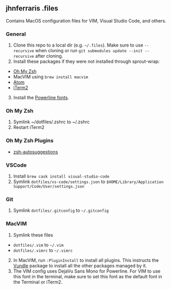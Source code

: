 ## jhnferraris .files

Contains MacOS configuration files for VIM, Visual Studio Code, and others.

### General

1. Clone this repo to a local dir (e.g. `~/.files`). Make sure to use `--recursive` when cloning or run `git submodules update --init --recursive` after cloning.
2. Install these packages if they were not installed through sprout-wrap:
  * [Oh My Zsh](https://github.com/robbyrussell/oh-my-zsh)
  * MacVIM using `brew install macvim`
  * [Atom](https://atom.io/)
  * [iTerm2](https://www.iterm2.com/)
3. Install the [Powerline fonts](https://github.com/powerline/fonts).

### Oh My Zsh

1. Symlink ~/dotfiles/.zshrc to ~/.zshrc
2. Restart iTerm2

### Oh My Zsh Plugins

* [zsh-autosuggestions](https://github.com/zsh-users/zsh-autosuggestions)

### VSCode

1. Install `brew cask install visual-studio-code`
2. Symlink `dotfiles/vs-code/settings.json` to `$HOME/Library/Application Support/Code/User/settings.json`

### Git

1. Symlink `dotfiles/.gitconfig` to `~/.gitconfig`


### MacVIM

1. Symlink these files

  * `dotfiles/.vim` to `~/.vim`
  * `dotfiles/.vimrc` to `~/.vimrc`

2. In MacVIM, run `:PluginInstall` to install all plugins. This instructs the [Vundle](https://github.com/VundleVim/Vundle.vim) package to install all the other packages managed by it.
3. The VIM config uses DejaVu Sans Mono for Powerline. For VIM to use this font in the terminal, make sure to set this font as the default font in the Terminal or iTerm2.
